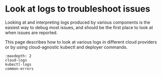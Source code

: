 # Look at logs to troubleshoot issues

Looking at and interpreting logs produced by various components is the easiest
way to debug most issues, and should be the first place to look at when issues
are reported. 

This page describes how to look at various logs in different cloud providers or
by using cloud-agnostic kubectl and deployer commands.

```{toctree}
:maxdepth: 2
cloud-logs
kubectl-logs
common-errors
```
